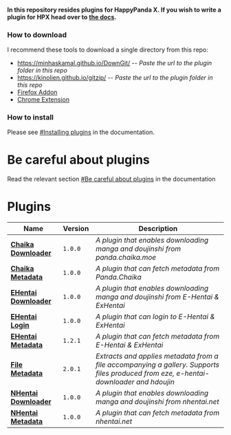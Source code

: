 
#### In this repository resides plugins for HappyPanda X. If you wish to write a plugin for HPX head over to [the docs](https://happypandax.github.io/plugin.html#plugins).

### How to download

I recommend these tools to download a single directory from this repo:
- https://minhaskamal.github.io/DownGit/ -- *Paste the url to the plugin folder in this repo*
- https://kinolien.github.io/gitzip/ -- *Paste the url to the plugin folder in this repo*
- [Firefox Addon](https://addons.mozilla.org/en-US/firefox/addon/gitzip/)
- [Chrome Extension](https://chrome.google.com/webstore/detail/gitzip-for-github/ffabmkklhbepgcgfonabamgnfafbdlkn)

### How to install

Please see [#Installing plugins](https://happypandax.github.io/usage.html#installing-plugins) in the documentation.

# Be careful about plugins

Read the relevant section [#Be careful about plugins](https://happypandax.github.io/usage.html#be-careful-about-plugins) in the documentation

# Plugins

Name | Version | Description
--- | --- | ---
[**Chaika Downloader**](https://github.com/happypandax/plugins/tree/master/plugins/Chaika%20Downloader) | `1.0.0` | *A plugin that enables downloading manga and doujinshi from panda.chaika.moe*
[**Chaika Metadata**](https://github.com/happypandax/plugins/tree/master/plugins/Chaika%20Metadata) | `1.0.0` | *A plugin that can fetch metadata from Panda.Chaika*
[**EHentai Downloader**](https://github.com/happypandax/plugins/tree/master/plugins/EHentai%20Downloader) | `1.0.0` | *A plugin that enables downloading manga and doujinshi from E-Hentai & ExHentai*
[**EHentai Login**](https://github.com/happypandax/plugins/tree/master/plugins/EHentai%20Login) | `1.0.0` | *A plugin that can login to E-Hentai & ExHentai*
[**EHentai Metadata**](https://github.com/happypandax/plugins/tree/master/plugins/EHentai%20Metadata) | `1.2.1` | *A plugin that can fetch metadata from E-Hentai & ExHentai*
[**File Metadata**](https://github.com/happypandax/plugins/tree/master/plugins/File%20Metadata) | `2.0.1` | *Extracts and applies metadata from a file accompanying a gallery. Supports files produced from eze, e-hentai-downloader and hdoujin*
[**NHentai Downloader**](https://github.com/happypandax/plugins/tree/master/plugins/NHentai%20Downloader) | `1.0.0` | *A plugin that enables downloading manga and doujinshi from nhentai.net*
[**NHentai Metadata**](https://github.com/happypandax/plugins/tree/master/plugins/NHentai%20Metadata) | `1.0.0` | *A plugin that can fetch metadata from nhentai.net*


